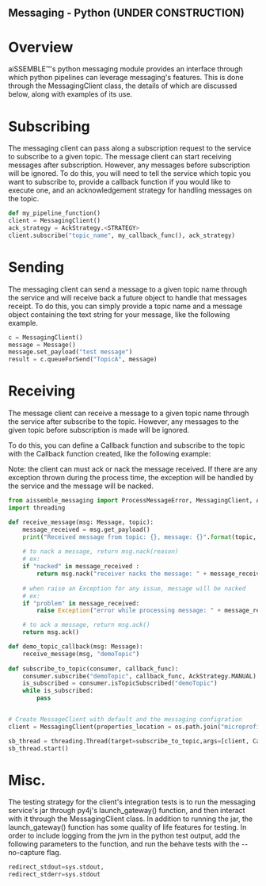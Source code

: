 ## Messaging - Python (UNDER CONSTRUCTION)

# Overview
aiSSEMBLE&trade;'s python messaging module provides an interface through which python pipelines can leverage messaging's
features. This is done through the MessagingClient class, the details of which are discussed below, along with
examples of its use.

# Subscribing
The messaging client can pass along a subscription request to the service to subscribe to a given topic. The message client can start receiving messages after subscription. However, any messages before subscription will be ignored. To do this, you will need to tell the service which topic you want to subscribe to, provide a callback function if you would like to execute one, and an acknowledgement strategy for handling messages on the topic.

```python
def my_pipeline_function()
client = MessagingClient()
ack_strategy = AckStrategy.<STRATEGY>
client.subscribe("topic_name", my_callback_func(), ack_strategy)
```

# Sending
The messaging client can send a message to a given topic name through the service and will receive back a future object to handle that messages receipt. To do this, you can simply provide a topic name and a message object containing the text string for your message, like the following example.

```python
c = MessagingClient()
message = Message()
message.set_payload("test message")
result = c.queueForSend("TopicA", message)
```

# Receiving
The message client can receive a message to a given topic name through the service after subscribe to the topic. However, any messages to the given topic before subscription is made will be ignored.

To do this, you can define a Callback function and subscribe to the topic with the Callback function created, like the following example:

Note: the client can must ack or nack the message received. If there are any exception thrown during the process time, the exception will be handled by the service and the message will be nacked.
```python
from aissemble_messaging import ProcessMessageError, MessagingClient, AckStrategy, Message, Callback
import threading

def receive_message(msg: Message, topic):
    message_received = msg.get_payload()
    print("Received message from topic: {}, message: {}".format(topic, message_received))
    
    # to nack a message, return msg.nack(reason)
    # ex:
    if "nacked" in message_received :
        return msg.nack("receiver nacks the message: " + message_received)
    
    # when raise an Exception for any issue, message will be nacked
    # ex:
    if "problem" in message_received:
        raise Exception("error while processing message: " + message_received)

    # to ack a message, return msg.ack()
    return msg.ack()

def demo_topic_callback(msg: Message):
    receive_message(msg, "demoTopic")
    
def subscribe_to_topic(consumer, callback_func):
    consumer.subscribe("demoTopic", callback_func, AckStrategy.MANUAL)
    is_subscribed = consumer.isTopicSubscribed("demoTopic")
    while is_subscribed:
        pass


# Create MessageClient with default and the messaging configration
client = MessagingClient(properties_location = os.path.join("microprofile-config.properties"))

sb_thread = threading.Thread(target=subscribe_to_topic,args=[client, Callback(demo_topic_callback)])
sb_thread.start()
```

# Misc.
The testing strategy for the client's integration tests is to run the messaging service's jar through py4j's launch_gateway() function, and then interact with it through the MessagingClient class. In addition to running the jar, the launch_gateway() function has some quality of life features for testing. In order to include logging from the jvm in the python test output, add the following parameters to the function, and run the behave tests with the --no-capture flag.

```python
redirect_stdout=sys.stdout,
redirect_stderr=sys.stdout
```